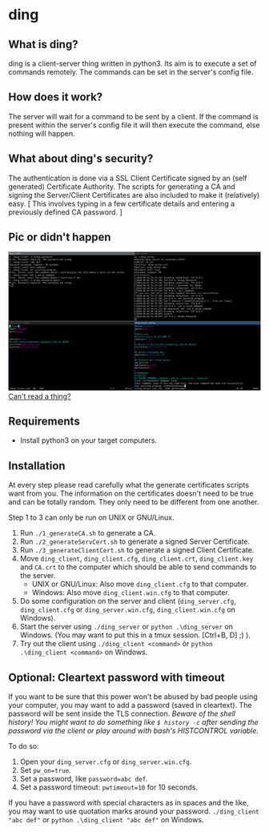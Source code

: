 # ding
## What is ding?
ding is a client-server thing written in python3. Its aim is to execute a set of commands remotely. The commands can be set in the server's config file.


## How does it work?
The server will wait for a command to be sent by a client. If the command is present within the server's config file it will then execute the command, else nothing will happen.


## What about ding's security?
The authentication is done via a SSL Client Certificate signed by an (self generated) Certificate Authority. The scripts for generating a CA and signing the Server/Client Certificates are also included to make it (relatively) easy. [ This involves typing in a few certificate details and entering a previously defined CA password. ]


## Pic or didn't happen
![Screenshot of ding](/img/dingScreenshot.png)
[Can't read a thing?](https://raw.githubusercontent.com/Bandie/ding/master/img/dingScreenshot.png)


## Requirements
* Install python3 on your target computers.


## Installation
At every step please read carefully what the generate certificates scripts want from you. The information on the certificates doesn't need to be true and can be totally random. They only need to be different from one another.

Step 1 to 3 can only be run on UNIX or GNU/Linux.

1. Run `./1_generateCA.sh` to generate a CA.
2. Run `./2_generateServCert.sh` to generate a signed Server Certificate.
3. Run `./3_generateClientCert.sh` to generate a signed Client Certificate.
4. Move `ding_client`, `ding_client.cfg`, `ding_client.crt`, `ding_client.key` and `CA.crt` to the computer which should be able to send commands to the server.
   * UNIX or GNU/Linux: Also move `ding_client.cfg` to that computer.
   * Windows: Also move `ding_client.win.cfg` to that computer.
5. Do some configuration on the server and client (`ding_server.cfg`, `ding_client.cfg` or `ding_server.win.cfg`, `ding_client.win.cfg` on Windows).
6. Start the server using `./ding_server` or `python .\ding_server` on Windows. (You may want to put this in a tmux session. [Ctrl+B, D] ;) ).
7. Try out the client using `./ding_client <command>` òr `python .\ding_client <command>` on Windows.


## Optional: Cleartext password with timeout
If you want to be sure that this power won't be abused by bad people using your computer, you may want to add a password (saved in cleartext).
The password will be sent inside the TLS connection. *Beware of the shell history! You might want to do something like `$ history -c` after sending the password via the client or play around with bash's HISTCONTROL variable.*

To do so:

1. Open your `ding_server.cfg` or `ding_server.win.cfg`.
2. Set `pw_on=true`.
3. Set a password, like `password=abc def`.
4. Set a password timeout: `pwtimeout=10` for 10 seconds.

If you have a password with special characters as in spaces and the like, you may want to use quotation marks around your password. `./ding_client "abc def"` or `python .\ding_client "abc def"` on Windows.
